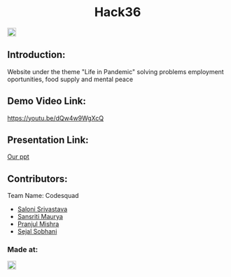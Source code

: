 <h1 align="center">Hack36 </h1>
<p align="center">
</p>

<a href="https://hack36.com"> <img src="http://bit.ly/BuiltAtHack36" height=20px> </a>


## Introduction:
  Website under the theme "Life in Pandemic" solving problems employment oportunities, food supply and mental peace
  
## Demo Video Link:
  <a href="https://youtu.be/dQw4w9WgXcQ">https://youtu.be/dQw4w9WgXcQ</a>
  
## Presentation Link:
  <a href="https://docs.google.com/presentation/d/1iYcQFZaecHQf7XRGv4LKNE-O_342VAxm6omQcaJTdQI/edit?usp=sharing"> Our ppt </a>
  
## Contributors:

Team Name: Codesquad

* [Saloni Srivastava](https://github.com/salonisri1733)
* [Sansriti Maurya](https://github.com/sansriti14)
* [Pranjul Mishra](https://github.com/pranjulmishra1283)
* [Sejal Sobhani](https://github.com/sejal-sket)


### Made at:
<a href="https://hack36.com"> <img src="http://bit.ly/BuiltAtHack36" height=20px> </a>
